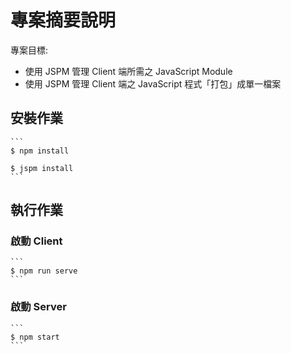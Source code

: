 # 專案摘要說明

  專案目標:
  
   * 使用 JSPM 管理 Client 端所需之 JavaScript Module
   * 使用 JSPM 管理 Client 端之 JavaScript 程式「打包」成單一檔案

## 安裝作業

    ```
    $ npm install
    
    $ jspm install
    ```

## 執行作業

### 啟動 Client

    ```
    $ npm run serve
    ```

### 啟動 Server

    ```
    $ npm start
    ```
